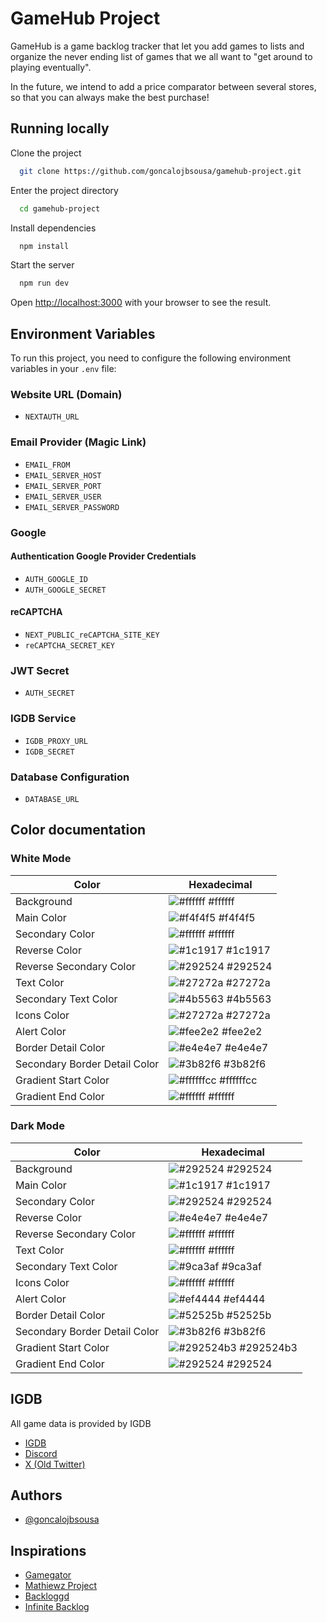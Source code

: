 # GameHub Project

GameHub is a game backlog tracker that let you add games to lists and organize the never ending list of games that we all want to "get around to playing eventually".

In the future, we intend to add a price comparator between several stores, so that you can always make the best purchase!

## Running locally

Clone the project

```bash
  git clone https://github.com/goncalojbsousa/gamehub-project.git
```

Enter the project directory

```bash
  cd gamehub-project
```

Install dependencies

```bash
  npm install
```

Start the server

```bash
  npm run dev
```

Open [http://localhost:3000](http://localhost:3000) with your browser to see the result.

## Environment Variables

To run this project, you need to configure the following environment variables in your `.env` file:

### Website URL (Domain)
- `NEXTAUTH_URL`

### Email Provider (Magic Link)
- `EMAIL_FROM`
- `EMAIL_SERVER_HOST`
- `EMAIL_SERVER_PORT`
- `EMAIL_SERVER_USER`
- `EMAIL_SERVER_PASSWORD`

### Google
#### Authentication Google Provider Credentials
- `AUTH_GOOGLE_ID`
- `AUTH_GOOGLE_SECRET`

#### reCAPTCHA
- `NEXT_PUBLIC_reCAPTCHA_SITE_KEY`
- `reCAPTCHA_SECRET_KEY`

### JWT Secret
- `AUTH_SECRET`

### IGDB Service
- `IGDB_PROXY_URL`
- `IGDB_SECRET`

### Database Configuration
- `DATABASE_URL`

## Color documentation

### White Mode
| Color                        | Hexadecimal                                                |
| ---------------------------- | ------------------------------------------------------------ |
| Background                   | ![#ffffff](https://via.placeholder.com/10/ffffff?text=+) #ffffff |
| Main Color                   | ![#f4f4f5](https://via.placeholder.com/10/f4f4f5?text=+) #f4f4f5 |
| Secondary Color              | ![#ffffff](https://via.placeholder.com/10/ffffff?text=+) #ffffff |
| Reverse Color                | ![#1c1917](https://via.placeholder.com/10/1c1917?text=+) #1c1917 |
| Reverse Secondary Color      | ![#292524](https://via.placeholder.com/10/292524?text=+) #292524 |
| Text Color                   | ![#27272a](https://via.placeholder.com/10/27272a?text=+) #27272a |
| Secondary Text Color         | ![#4b5563](https://via.placeholder.com/10/4b5563?text=+) #4b5563 |
| Icons Color                  | ![#27272a](https://via.placeholder.com/10/27272a?text=+) #27272a |
| Alert Color                  | ![#fee2e2](https://via.placeholder.com/10/fee2e2?text=+) #fee2e2 |
| Border Detail Color          | ![#e4e4e7](https://via.placeholder.com/10/e4e4e7?text=+) #e4e4e7 |
| Secondary Border Detail Color| ![#3b82f6](https://via.placeholder.com/10/3b82f6?text=+) #3b82f6 |
| Gradient Start Color         | ![#ffffffcc](https://via.placeholder.com/10/ffffffcc?text=+) #ffffffcc |
| Gradient End Color           | ![#ffffff](https://via.placeholder.com/10/ffffff?text=+) #ffffff |

### Dark Mode
| Color                        | Hexadecimal                                                |
| ---------------------------- | ------------------------------------------------------------ |
| Background                   | ![#292524](https://via.placeholder.com/10/292524?text=+) #292524 |
| Main Color                   | ![#1c1917](https://via.placeholder.com/10/1c1917?text=+) #1c1917 |
| Secondary Color              | ![#292524](https://via.placeholder.com/10/292524?text=+) #292524 |
| Reverse Color                | ![#e4e4e7](https://via.placeholder.com/10/e4e4e7?text=+) #e4e4e7 |
| Reverse Secondary Color      | ![#ffffff](https://via.placeholder.com/10/ffffff?text=+) #ffffff |
| Text Color                   | ![#ffffff](https://via.placeholder.com/10/ffffff?text=+) #ffffff |
| Secondary Text Color         | ![#9ca3af](https://via.placeholder.com/10/9ca3af?text=+) #9ca3af |
| Icons Color                  | ![#ffffff](https://via.placeholder.com/10/ffffff?text=+) #ffffff |
| Alert Color                  | ![#ef4444](https://via.placeholder.com/10/ef4444?text=+) #ef4444 |
| Border Detail Color          | ![#52525b](https://via.placeholder.com/10/52525b?text=+) #52525b |
| Secondary Border Detail Color| ![#3b82f6](https://via.placeholder.com/10/3b82f6?text=+) #3b82f6 |
| Gradient Start Color         | ![#292524b3](https://via.placeholder.com/10/292524b3?text=+) #292524b3 |
| Gradient End Color           | ![#292524](https://via.placeholder.com/10/292524?text=+) #292524 |

## IGDB
All game data is provided by IGDB
 - [IGDB](https://www.igdb.com)
 - [Discord](https://discord.com/invite/igdb)
 - [X (Old Twitter)](https://x.com/IGDBcom)

## Authors

- [@goncalojbsousa](https://github.com/goncalojbsousa)

## Inspirations

 - [Gamegator](gamegator.ne)
 - [Mathiewz Project](https://frontend-kofb4cduoq-od.a.run.app)
 - [Backloggd](https://backloggd.com)
 - [Infinite Backlog](https://infinitebacklog.net)
